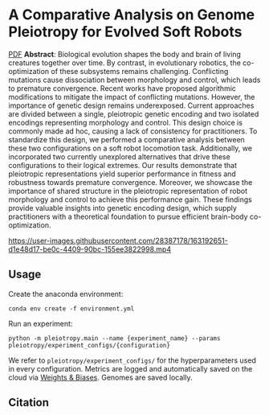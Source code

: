# A Comparative Analysis on Genome Pleiotropy for Evolved Soft Robots

[PDF]() **Abstract**: Biological evolution shapes the body and brain of living creatures together over time. By
contrast, in evolutionary robotics, the co-optimization of these subsystems remains challenging. Conflicting mutations
cause dissociation between morphology and control, which leads to premature convergence. Recent works have proposed
algorithmic modifications to mitigate the impact of conflicting mutations. However, the importance of genetic design
remains underexposed. Current approaches are divided between a single, pleiotropic genetic encoding and two isolated
encodings representing morphology and control. This design choice is commonly made ad hoc, causing a lack of consistency
for practitioners. To standardize this design, we performed a comparative analysis between these two configurations on a
soft robot locomotion task. Additionally, we incorporated two currently unexplored alternatives that drive these
configurations to their logical extremes. Our results demonstrate that pleiotropic representations yield superior
performance in fitness and robustness towards premature convergence. Moreover, we showcase the importance of shared
structure in the pleiotropic representation of robot morphology and control to achieve this performance gain. These
findings provide valuable insights into genetic encoding design, which supply practitioners with a theoretical
foundation to pursue efficient brain-body co-optimization.


https://user-images.githubusercontent.com/28387178/163192651-d1e48d17-be0c-4409-90bc-155ee3822998.mp4


## Usage

Create the anaconda environment:

```shell
conda env create -f environment.yml
```

Run an experiment:

```shell
python -m pleiotropy.main --name {experiment_name} --params pleiotropy/experiment_configs/{configuration}
```

We refer to `pleiotropy/experiment_configs/` for the hyperparameters used in every configuration. 
Metrics are logged and automatically saved on the cloud via [Weights & Biases](https://wandb.ai/site). Genomes are saved locally.

## Citation

